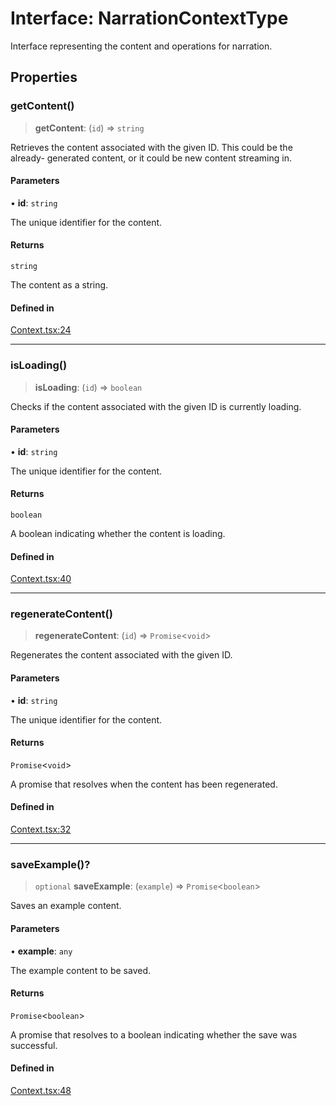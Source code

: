 # Interface: NarrationContextType

Interface representing the content and operations for narration.

## Properties

### getContent()

> **getContent**: (`id`) => `string`

Retrieves the content associated with the given ID. This could be the already-
generated content, or it could be new content streaming in.

#### Parameters

• **id**: `string`

The unique identifier for the content.

#### Returns

`string`

The content as a string.

#### Defined in

[Context.tsx:24](https://github.com/edspencer/narrator-ai/blob/a6eb3765f534f72fc19b7120983a9fa75cbc1995/packages/react/src/Context.tsx#L24)

***

### isLoading()

> **isLoading**: (`id`) => `boolean`

Checks if the content associated with the given ID is currently loading.

#### Parameters

• **id**: `string`

The unique identifier for the content.

#### Returns

`boolean`

A boolean indicating whether the content is loading.

#### Defined in

[Context.tsx:40](https://github.com/edspencer/narrator-ai/blob/a6eb3765f534f72fc19b7120983a9fa75cbc1995/packages/react/src/Context.tsx#L40)

***

### regenerateContent()

> **regenerateContent**: (`id`) => `Promise`\<`void`\>

Regenerates the content associated with the given ID.

#### Parameters

• **id**: `string`

The unique identifier for the content.

#### Returns

`Promise`\<`void`\>

A promise that resolves when the content has been regenerated.

#### Defined in

[Context.tsx:32](https://github.com/edspencer/narrator-ai/blob/a6eb3765f534f72fc19b7120983a9fa75cbc1995/packages/react/src/Context.tsx#L32)

***

### saveExample()?

> `optional` **saveExample**: (`example`) => `Promise`\<`boolean`\>

Saves an example content.

#### Parameters

• **example**: `any`

The example content to be saved.

#### Returns

`Promise`\<`boolean`\>

A promise that resolves to a boolean indicating whether the save was successful.

#### Defined in

[Context.tsx:48](https://github.com/edspencer/narrator-ai/blob/a6eb3765f534f72fc19b7120983a9fa75cbc1995/packages/react/src/Context.tsx#L48)
